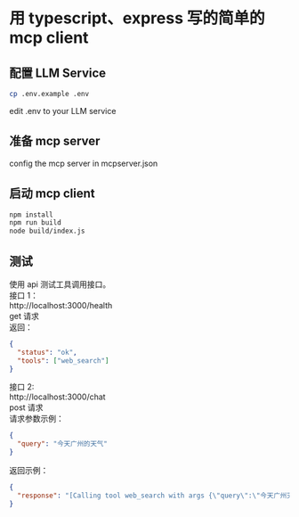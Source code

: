 # 用 typescript、express 写的简单的 mcp client

## 配置 LLM Service

```bash
cp .env.example .env
```

edit .env to your LLM service

## 准备 mcp server

config the mcp server in mcpserver.json

## 启动 mcp client

```bash
npm install
npm run build
node build/index.js
```

## 测试

使用 api 测试工具调用接口。  
接口 1：  
http://localhost:3000/health  
get 请求  
返回：

```json
{
  "status": "ok",
  "tools": ["web_search"]
}
```

接口 2:  
http://localhost:3000/chat  
post 请求  
请求参数示例：

```json
{
  "query": "今天广州的天气"
}
```

返回示例：

```json
{
  "response": "[Calling tool web_search with args {\"query\":\"今天广州天气\"}]\n今天（2025年6月18日）广州的天气情况如下：\n\n- **当前天气**：阴，气温27.3°C，南风1级，湿度94%，空气质量良好（指数18）。\n- **夜间预报**：雷阵雨，最低气温25°C，无持续风向<3级。\n\n**未来7天天气预报**：\n- **6月19日**：白天雷阵雨（33°C，南风3-4级），夜间多云（26°C）。\n- **6月20-24日**：以多云为主，白天最高气温34°C，夜间最低26°C，风力较小。\n\n近期天气较闷热，建议注意防暑降温，夜间有雨时出行记得携带雨具。"
}
```
